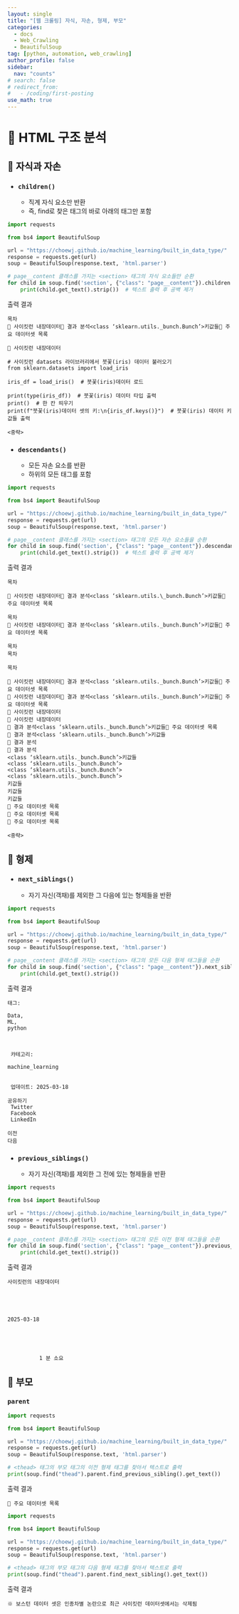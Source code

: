 ```yaml
---
layout: single
title: "[웹 크롤링] 자식, 자손, 형제, 부모"
categories:
  - docs
  - Web_Crawling
  - BeautifulSoup
tag: [python, automation, web_crawling]
author_profile: false
sidebar:
  nav: "counts"
# search: false
# redirect_from:
#   - /coding/first-posting
use_math: true
---
```


# 👑 HTML 구조 분석

## 🌟 자식과 자손

- ### `children()`
  - 직계 자식 요소만 반환
  - 즉, find로 찾은 태그의 바로 아래의 태그만 포함

```python
import requests

from bs4 import BeautifulSoup

url = "https://choewj.github.io/machine_learning/built_in_data_type/"
response = requests.get(url)
soup = BeautifulSoup(response.text, 'html.parser')

# page__content 클래스를 가지는 <section> 태그의 자식 요소들만 순환
for child in soup.find('section', {"class": "page__content"}).children:
    print(child.get_text().strip())  # 텍스트 출력 후 공백 제거
```

출력 결과

    목차
    👑 사이킷런 내장데이터🍑 결과 분석<class ‘sklearn.utils._bunch.Bunch’>키값들🍑 주요 데이터셋 목록

    👑 사이킷런 내장데이터

    # 사이킷런 datasets 라이브러리에서 붓꽃(iris) 데이터 불러오기
    from sklearn.datasets import load_iris

    iris_df = load_iris()  # 붓꽃(iris)데이터 로드

    print(type(iris_df))  # 붓꽃(iris) 데이터 타입 출력
    print()  # 한 칸 띄우기
    print(f"붓꽃(iris)데이터 셋의 키:\n{iris_df.keys()}")  # 붓꽃(iris) 데이터 키값들 출력

    <중략>

- ### `descendants()`
  - 모든 자손 요소를 반환
  - 하위의 모든 태그를 포함

```python
import requests

from bs4 import BeautifulSoup

url = "https://choewj.github.io/machine_learning/built_in_data_type/"
response = requests.get(url)
soup = BeautifulSoup(response.text, 'html.parser')

# page__content 클래스를 가지는 <section> 태그의 모든 자손 요소들을 순환
for child in soup.find('section', {"class": "page__content"}).descendants:
    print(child.get_text().strip())  # 텍스트 출력 후 공백 제거
```

출력 결과

    목차

    👑 사이킷런 내장데이터🍑 결과 분석<class ‘sklearn.utils.\_bunch.Bunch’>키값들🍑 주요 데이터셋 목록

    목차
    👑 사이킷런 내장데이터🍑 결과 분석<class ‘sklearn.utils._bunch.Bunch’>키값들🍑 주요 데이터셋 목록

    목차
    목차

    목차

    👑 사이킷런 내장데이터🍑 결과 분석<class ‘sklearn.utils._bunch.Bunch’>키값들🍑 주요 데이터셋 목록
    👑 사이킷런 내장데이터🍑 결과 분석<class ‘sklearn.utils._bunch.Bunch’>키값들🍑 주요 데이터셋 목록
    👑 사이킷런 내장데이터
    👑 사이킷런 내장데이터
    🍑 결과 분석<class ‘sklearn.utils._bunch.Bunch’>키값들🍑 주요 데이터셋 목록
    🍑 결과 분석<class ‘sklearn.utils._bunch.Bunch’>키값들
    🍑 결과 분석
    🍑 결과 분석
    <class ‘sklearn.utils._bunch.Bunch’>키값들
    <class ‘sklearn.utils._bunch.Bunch’>
    <class ‘sklearn.utils._bunch.Bunch’>
    <class ‘sklearn.utils._bunch.Bunch’>
    키값들
    키값들
    키값들
    🍑 주요 데이터셋 목록
    🍑 주요 데이터셋 목록
    🍑 주요 데이터셋 목록

    <중략>

## 🌟 형제

- ### `next_siblings()`
  - 자기 자신(객채)를 제외한 그 다음에 있는 형제들을 반환

```python
import requests

from bs4 import BeautifulSoup

url = "https://choewj.github.io/machine_learning/built_in_data_type/"
response = requests.get(url)
soup = BeautifulSoup(response.text, 'html.parser')

# page__content 클래스를 가지는 <section> 태그의 모든 다음 형제 태그들을 순환
for child in soup.find('section', {"class": "page__content"}).next_siblings:
    print(child.get_text().strip())
```

출력 결과

    태그:

    Data,
    ML,
    python



     카테고리:

    machine_learning


     업데이트: 2025-03-18

    공유하기
     Twitter
     Facebook
     LinkedIn

    이전
    다음

- ### `previous_siblings()`
  - 자기 자신(객채)를 제외한 그 전에 있는 형제들을 반환

```python
import requests

from bs4 import BeautifulSoup

url = "https://choewj.github.io/machine_learning/built_in_data_type/"
response = requests.get(url)
soup = BeautifulSoup(response.text, 'html.parser')

# page__content 클래스를 가지는 <section> 태그의 모든 이전 형제 태그들을 순환
for child in soup.find('section', {"class": "page__content"}).previous_siblings:
    print(child.get_text().strip())
```

출력 결과

    사이킷런의 내장데이터





    2025-03-18





              1 분 소요

## 🌟 부모

### `parent`

```python
import requests

from bs4 import BeautifulSoup

url = "https://choewj.github.io/machine_learning/built_in_data_type/"
response = requests.get(url)
soup = BeautifulSoup(response.text, 'html.parser')

# <thead> 태그의 부모 태그의 이전 형제 태그를 찾아서 텍스트로 출력
print(soup.find("thead").parent.find_previous_sibling().get_text())

```

출력 결과

    🍑 주요 데이터셋 목록

```python
import requests

from bs4 import BeautifulSoup

url = "https://choewj.github.io/machine_learning/built_in_data_type/"
response = requests.get(url)
soup = BeautifulSoup(response.text, 'html.parser')

# <thead> 태그의 부모 태그의 다음 형제 태그를 찾아서 텍스트로 출력
print(soup.find("thead").parent.find_next_sibling().get_text())
```

출력 결과

```
※ 보스턴 데이터 셋은 인종차별 논란으로 최근 사이킷런 데이터셋에서는 삭제됨
```
